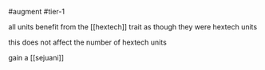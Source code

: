 #augment 
#tier-1 

all units benefit from the [[hextech]] trait as though they were hextech units

this does not affect the number of hextech units

gain a [[sejuani]]